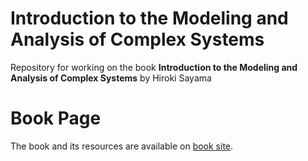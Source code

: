 # Introduction to the Modeling and Analysis of Complex Systems

Repository for working on the book **Introduction to the Modeling and Analysis of Complex Systems** by Hiroki Sayama

# Book Page

The book and its resources are available on [book site](http://bingweb.binghamton.edu/~sayama/textbook/).